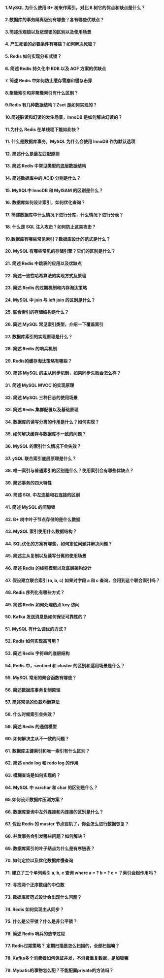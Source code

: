 
#### 1.MySQL 为什么使用 B+ 树来作索引，对比 B 树它的优点和缺点是什么？

#### 2.数据库的事务隔离级别有哪些？各有哪些优缺点？

#### 3.简述乐观锁以及悲观锁的区别以及使用场景

#### 4. 产生死锁的必要条件有哪些？如何解决死锁？

#### 5. Redis 如何实现分布式锁？

#### 6. 简述 Redis 持久化中 RDB 以及 AOF 方案的优缺点

#### 7. 简述 Redis 中如何防止缓存雪崩和缓存击穿

#### 8.聚簇索引和非聚簇索引有什么区别？

#### 9.Redis 有几种数据结构？Zset 是如何实现的？

#### 10.简述脏读和幻读的发生场景，InnoDB 是如何解决幻读的？

#### 11.为什么 Redis 在单线程下能如此快？

#### 11. 什么是数据库事务，MySQL 为什么会使用 InnoDB 作为默认选项

#### 12. 简述什么是最左匹配原则

#### 13.  简述 Redis 中常见类型的底层数据结构

#### 14. 简述数据库中的 ACID 分别是什么？

#### 15. MySQL中 InnoDB 和 MylSAM 的区别是什么？

#### 16. 数据库如何设计索引，如何优化查询？

#### 17. 简述数据库中什么情况下进行分库，什么情况下进行分表？

#### 18. 什么是 SQL 注入攻击？如何防止这类攻击？

#### 19.数据库有哪些常见索引？数据库设计的范式是什么？

#### 20. MySQL 有哪些常见的存储引擎？它们的区别是什么？

#### 21. 简述 Redis 中跳表的应用以及优缺点

#### 22. 简述一致性哈希算法的实现方式及原理

#### 23. 简述 Redis 的过期机制和内存淘汰策略

#### 24. MySQL 中 join 与 left join 的区别是什么？

#### 25. 联合索引的存储结构是什么？

#### 26. 简述 MySQL 常见索引类型，介绍一下覆盖索引

#### 27. 数据库索引的实现原理是什么？

#### 28. 简述 Redis 的哨兵机制

#### 29. Redis的缓存淘汰策略有哪些？

#### 30. 简述 MySQL 的主从同步机制，如果同步失败会怎么样？

#### 31. 简述 MySQL MVCC 的实现原理

#### 32. 简述 MySQL 三种日志的使用场景

#### 33. 简述 Redis 集群配置以及基础原理

#### 34. 数据库的读写分离的作用是什么？如何实现？
#### 35. 如何解决缓存与数据库不一致的问题？

#### 36. MySQL 的索引什么情况下会失效？

#### 37. ySQL 联合索引底层原理是什么？

#### 38. 唯一索引与普通索引的区别是什么？使用索引会有哪些优缺点？

#### 39. 简述事务的四大特性

#### 40. 简述 SQL 中左连接和右连接的区别

#### 41. 简述 MySQL 的间隙锁

#### 42. B+ 树中叶子节点存储的是什么数据

#### 43. MySQL 索引使用什么数据结构？

#### 44. SQL优化的方案有哪些，如何定位问题并解决问题？

#### 45. 简述主从复制以及读写分离的使用场景

#### 46. 简述 Redis 的线程模型以及底层架构设计

#### 47. 假设建立联合索引 (a, b, c) 如果对字段 a 和 c 查询，会用到这个联合索引吗？

#### 48. Redis 序列化有哪些方式？

#### 49. 简述 Redis 如何处理热点 key 访问

#### 50. Kafka 发送消息是如何保证可靠性的？

#### 51. MySQL 有什么调优的方式？

#### 52. Redis 如何实现高可用？

#### 53. 简述 Redis 字符串的底层结构

#### 54. Redis 中，sentinel 和 cluster 的区别和适用场景是什么？

#### 55. MySQL 常用的聚合函数有哪些？

#### 56. 简述数据库事务复制原理

#### 57. 简述常见的负载均衡算法

#### 58. 什么时候索引会失效？

#### 59. 简述 Redis 的通信模型

#### 60. 如何解决主从不一致的问题？

#### 61. 数据库主键索引和唯一索引有什么区别？

#### 62. 简述 undo log 和 redo log 的作用

#### 63. 模糊查询是如何实现的？
#### 64. MySQL 中 varchar 和 char 的区别是什么？

#### 65.如何设计数据库压测方案？

#### 66. 数据库查询中左外连接和内连接的区别是什么？

#### 67. 假设 Redis 的 master 节点宕机了，你会怎么进行数据恢复？

#### 68. 并发事务会引发哪些问题？如何解决？

#### 69. 数据库索引的叶子结点为什么是有序链表？

#### 70. 如何定位以及优化数据库慢查询

#### 71. 建立了三个单列索引 a, b, c 查询 where a = ? b = ? c = ？索引会起作用吗？

#### 72. 寻找两个正序数组的中位数

#### 73. 数据库反范式设计会出现什么问题？

#### 74. Redis 如何实现主从同步？
#### 75. 什么是公平锁？什么是非公平锁？
#### 76. 简述 Redis 哨兵的选举过程
#### 77. Redis过期策略？ 定期扫描是怎么扫描的，全部扫描嘛？
#### 78. Kafka多个消费者如何保证并发，不消费重复数据，是加锁嘛
#### 79. Mybatis的事物怎么配？不能配置private的方法吗？
